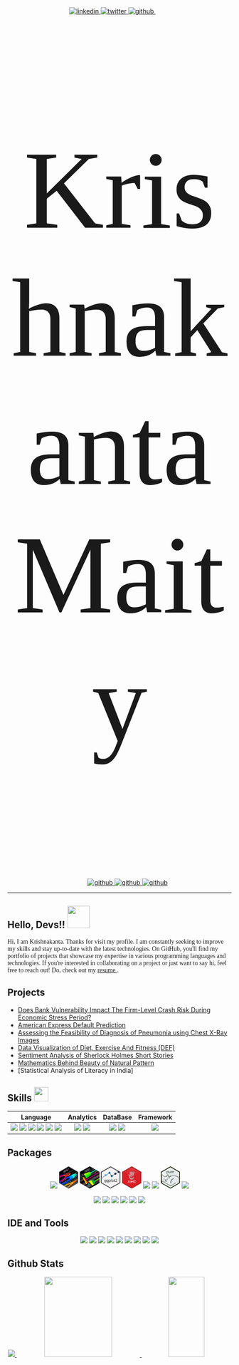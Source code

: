 <div display="inline-block" align="center"> 
 
  <a href="https://www.linkedin.com/in/iamkkmcmd">
    <img width="50px" src="https://img.icons8.com/nolan/64/1A6DFF/C822FF/linkedin.png" alt="linkedin" style="vertical-align:top;">
  </a>
 <a href="https://twitter.com/iamkkmcmd">
    <img width="50px" src="https://img.icons8.com/nolan/64/twitter-circled.png" alt="twitter" style="vertical-align:top;">
  </a>
 <a href="https://www.github.com/iamkkmcmd/">
    <img width="50px" src="https://img.icons8.com/nolan/64/github.png" alt="github" style="vertical-align:top;">
  </a> 
   &emsp; &emsp; <p style="font-family:Elephant; font-size:250px">Krishnakanta Maity</p> &emsp; &emsp; 
 <a href="https://www.facebook.com/iamkkmcmd/">
    <img width="50px" src="https://img.icons8.com/nolan/64/facebook-new.png" alt="github" style="vertical-align:top;">
  </a> 
  <a href="https://www.instagram.com/iamkkmcmd/">
    <img width="50px" src="https://img.icons8.com/nolan/64/instagram-new.png" alt="github" style="vertical-align:top;">
  </a> 
 <a href="https://www.pinterest.com/iamkkmcmd/">
    <img width="50px" src="https://img.icons8.com/nolan/64/pinterest.png" alt="github" style="vertical-align:top;">
  </a> 
</div>
<hr>



<!--Social Profiles-->
<!-- [![LinkedIn Badge](https://img.shields.io/badge/LinkedIn-0077B5?style=for-the-badge&logo=linkedin&logoColor=white)](https://www.linkedin.com/in/iamkkmcmd)
[![Twitter Badge](https://img.shields.io/badge/Twitter-1DA1F2?style=for-the-badge&logo=twitter&logoColor=white)](https://www.twitter.com/iamkkmcmd)
[![Hackerrank Badge](https://img.shields.io/badge/-Hackerrank-2EC866?style=for-the-badge&logo=HackerRank&logoColor=white)](https://www.hackerrank.com/iamkkmcmd)
[![Github Badge](https://img.shields.io/badge/GitHub-100000?style=for-the-badge&logo=github&logoColor=white)](https://www.github.com/iamkkmcmd)
[![Pinterest Badge](https://img.shields.io/badge/Pinterest-%23E60023.svg?&style=for-the-badge&logo=Pinterest&logoColor=white)](https://www.pinterest.com/iamkkmcmd)
[![Facebook Badge](	https://img.shields.io/badge/Facebook-1877F2?style=for-the-badge&logo=facebook&logoColor=white)](https://www.facebook.com/iamkkmcmd)
[![Instagram Badge](https://img.shields.io/badge/Instagram-E4405F?style=for-the-badge&logo=instagram&logoColor=white)](https://www.instagram.com/iamkkmcmd) -->


## Hello, Devs!! <img src = "https://raw.githubusercontent.com/MartinHeinz/MartinHeinz/master/wave.gif" width = 50px height=50px>
<p style='font-family: "Kamal", cursive;'> Hi, I am Krishnakanta. Thanks for visit my profile. I am constantly seeking to improve my skills and stay up-to-date with the latest technologies. On GitHub, you'll find my portfolio of projects that showcase my expertise in various programming languages and technologies. If you're interested in collaborating on a project or just want to say hi, feel free to reach out! Do, check out my <a href = './iamkkmcmd_resume.pdf'> resume </a>. </p>

## Projects
- [Does Bank Vulnerability Impact The Firm-Level Crash Risk During Economic Stress Period?](https://github.com/iamkkmcmd/SummerProject)
- [American Express Default Prediction](https://github.com/iamkkmcmd/DefaultPrediction)
- [Assessing the Feasibility of Diagnosis of Pneumonia using Chest X-Ray Images](https://github.com/iamkkmcmd/ML_Project-Group_3ml)
- [Data Visualization of Diet, Exercise And Fitness (DEF)](https://github.com/iamkkmcmd/PDS-Project)
- [Sentiment Analysis of Sherlock Holmes Short Stories](https://github.com/iamkkmcmd/holmes-story-analysis)
- [Mathematics Behind Beauty of Natural Pattern](https://iamkkm-cmd.shinyapps.io/BeautyOfNature/)
- [Statistical Analysis of Literacy in India]



<!-- https://github-profile-summary-cards.vercel.app/api/cards/profile-details?username=iamkkmcmd&theme=vue  -->

## Skills <img src = "https://media2.giphy.com/media/QssGEmpkyEOhBCb7e1/giphy.gif?cid=ecf05e47a0n3gi1bfqntqmob8g9aid1oyj2wr3ds3mg700bl&rid=giphy.gif" width = 32px height=32px>
<div display="inline-block"; text-align="center";>
  
</div>
 
| Language | Analytics | DataBase | Framework |
|:----:|:----:|:----:|:----:|
| ![](https://img.shields.io/badge/R-276DC3?style=for-the-badge&logo=r&logoColor=white) ![](https://img.shields.io/badge/Python-FFD43B?style=for-the-badge&logo=python&logoColor=blue) ![](https://img.shields.io/badge/C-00599C?style=for-the-badge&logo=c&logoColor=white) ![](https://img.shields.io/badge/LaTeX-47A141?style=for-the-badge&logo=LaTeX&logoColor=white) ![](https://img.shields.io/badge/HTML5-E34F26?style=for-the-badge&logo=html5&logoColor=white) ![](https://img.shields.io/badge/CSS3-1572B6?style=for-the-badge&logo=css3&logoColor=white)| ![](https://img.shields.io/badge/Tableau-E97627?style=for-the-badge&logo=Tableau&logoColor=white) ![](https://img.shields.io/badge/PowerBI-F2C811?style=for-the-badge&logo=Power%20BI&logoColor=white) |  ![](https://img.shields.io/badge/PostgreSQL-316192?style=for-the-badge&logo=postgresql&logoColor=white)  ![](https://img.shields.io/badge/MySQL-005C84?style=for-the-badge&logo=mysql&logoColor=white)  |   ![](https://img.shields.io/badge/Flask-000000?style=for-the-badge&logo=flask&logoColor=white)   |

## Packages
<p align="center">
    <img height="50px" src="https://github.com/tidyverse/tidyverse.org/blob/master/static/images/hex-tidyverse.png"/>
    <img height="50px" src="https://github.com/tidyverse/dplyr/blob/main/man/figures/logo.png"/>
    <img height="50px" src="https://github.com/tidyverse/tidyr/blob/main/man/figures/logo.png"/>
    <img height="50px" src="https://github.com/tidyverse/ggplot2/blob/main/man/figures/logo.png"/>
    <img height="50px" src="https://github.com/tidyverse/rvest/blob/main/man/figures/logo.png"/>
    <img height="50px" src="https://github.com/tidyverse/stringr/blob/main/man/figures/logo.png"/>
    <img height="50px" src="https://github.com/tidyverse/lubridate/blob/main/man/figures/logo.png"/>
    <img height="50px" src="https://github.com/tidyverse/purrr/blob/main/man/figures/logo.png"/>
    <img height="50px" src="https://github.com/tidyverse/readr/blob/main/man/figures/logo.png"/>
 </p>

<p align="center">
  <img src = "https://img.shields.io/badge/Numpy-777BB4?style=for-the-badge&logo=numpy&logoColor=white"/>
  <img src = "https://img.shields.io/badge/Pandas-2C2D72?style=for-the-badge&logo=pandas&logoColor=white"/>
  <img src = "https://img.shields.io/badge/PyTorch-EE4C2C?style=for-the-badge&logo=PyTorch&logoColor=white"/>
  <img src = "https://img.shields.io/badge/scikit_learn-F7931E?style=for-the-badge&logo=scikit-learn&logoColor=white"/>
  <img src = "https://img.shields.io/badge/OpenCV-27338e?style=for-the-badge&logo=OpenCV&logoColor=white"/>
  <img src = "https://img.shields.io/badge/Plotly-239120?style=for-the-badge&logo=plotly&logoColor=white"/>
</p>
 
## IDE and Tools
<p align="center">
  <img src = "https://img.shields.io/badge/RStudio-75AADB?style=for-the-badge&logo=RStudio&logoColor=white"/>
  <img src = "https://img.shields.io/badge/Colab-F9AB00?style=for-the-badge&logo=googlecolab&color=525252"/>
  <img src = "https://img.shields.io/badge/Jupyter-F37626.svg?&style=for-the-badge&logo=Jupyter&logoColor=white"/>
  <img src = "https://img.shields.io/badge/VSCode-0078D4?style=for-the-badge&logo=visual%20studio%20code&logoColor=white"/>
  <img src = "https://img.shields.io/badge/Microsoft_Excel-217346?style=for-the-badge&logo=microsoft-excel&logoColor=white"/>
  <img src = "https://img.shields.io/badge/Microsoft_Word-2B579A?style=for-the-badge&logo=microsoft-word&logoColor=white"/>
  <img src = "https://img.shields.io/badge/Microsoft_PowerPoint-B7472A?style=for-the-badge&logo=microsoft-powerpoint&logoColor=white"/>
  <img src = "https://img.shields.io/badge/Overleaf-47A141?style=for-the-badge&logo=Overleaf&logoColor=white"/>
  <img src = "https://img.shields.io/badge/Adobe%20Photoshop-31A8FF?style=for-the-badge&logo=Adobe%20Photoshop&logoColor=black"/>
</p>
 
## Github Stats
<p align="center">
<a href="https://github.com/iamkkmcmd">
  <img height="180em" src="http://github-profile-summary-cards.vercel.app/api/cards/profile-details?username=iamkkmcmd&theme=2077"/>
  <img height="180em" width="55%" src="https://github-readme-stats-eight-theta.vercel.app/api?username=jeniblodev&show_icons=true&theme=algolia&include_all_commits=true&count_private=true"/>
  <img height="180em"  width="40%" src="https://github-readme-stats-eight-theta.vercel.app/api/top-langs/?username=iamkkmcmd&layout=compact&langs_count=8&theme=algolia"/>
</a>
</p>
